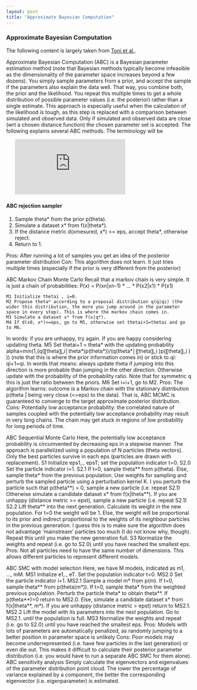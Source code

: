 ```yaml
---
layout: post
title: "Approximate Bayesian Computation"
---
```


### Approximate Bayesian Computation

The following content is largely taken from [Toni et al.](https://royalsocietypublishing.org/doi/full/10.1098/rsif.2008.0172).

Approximate Bayesian Computation (ABC) is a Bayesian parameter estimation method (note that Bayesian methods typically become infeasible as the dimensionality of the parameter space increases beyond a few dozens). You simply sample parameters from a prior, and accept the sample if the parameters also explain the data well. That way, you combine both, the prior and the likelihood. You repeat this multiple times to get a whole distribution of possible parameter values (i.e. the posterior) rather than a single estimate. This approach is especially useful when the calculation of the likelihood is tough, as this step is replaced with a comparison between simulated and observed data. Only if simulated and observed data are close (wrt a chosen distance function) the chosen parameter set is accepted.
The following explains several ABC methods. The terminology will be

&nbsp;&nbsp;&nbsp;&nbsp;&nbsp;&nbsp;![](https://latex.codecogs.com/gif.latex?p%28%5Ctheta%20%7Cx%29%20%3D%20f%28x%7C%5Ctheta%20%29%20*%20p%28%5Ctheta%20%29)

#### ABC rejection sampler

1.  Sample theta* from the prior p(theta).
2.  Simulate a dataset x* from f(x|theta*).
3.  If the distance metric d(xmesured, x*) <= eps, accept theta*, otherwise reject.
4.  Return to 1.

Pros:
	After running a lot of samples you get an idea of the posterior parameter distribution
Con:
	This algorithm does not learn. It just tries multiple times (especially if the prior is very different from the posterior)

ABC Markov Chain Monte Carlo
Recall that a markov chain is very simple. It is just a chain of probabilities:
P(x) = P(xn|xn-1) * … * P(x2|x1) * P(x1)

	M1 Initialize thetai , i=0.
	M2 Propose theta* according to a proposal distribution q(q|qi) (the wider this distribution, the more you jump around in the parameter space in every step). This is where the markov chain comes in.
	M3 Simulate a dataset x* from f(x|q*).
	M4 If d(x0, x*)<=eps, go to M5, otherwise set thetai+1=thetai and go to M6.
In words: if you are unhappy, try again. If you are happy considering updating theta.
	M5 Set thetai+1 = theta* with the updating probability
alpha=min⁡(1,(q(〖theta〗_i│theta*)p(theta*))/(q(theta*│〖theta〗_i )p(〖theta〗_i ) ))
(note that this is where the prior information comes in) or stick to qi: qi+1=qi.
In words that means: always update theta if jumping into this direction is more probable than jumping in the other direction. Otherwise update with the probability of the probability ratio. Note that for symmetric q this is just the ratio between the priors.
	M6 Set i=i+1, go to M2.
Pros:
	The algorithm learns: outcome is a Markov chain with the stationary distribution p(theta | being very close (<=eps) to the data). That is, ABC MCMC is guaranteed to converge to the target approximate posterior distribution.
Cons:
	Potentially low acceptance probability: the correlated nature of samples coupled with the potentially low acceptance probability may result in very long chains.
	The chain may get stuck in regions of low probability for long periods of time.

ABC Sequential Monte Carlo
Here, the potentially low acceptance probability is circumvented by decreasing eps in a stepwise manner. The approach is parallelized using a population of N particles (theta vectors). Only the best particles survive in each eps (particles are drawn with replacement).
S1 Initialize eps1,., epsT; set the population indicator t=0.
S2.0 Set the particle indicator i=1.
S2.1 If t=0, sample theta** from p(theta). Else, sample theta* from the previous population. Use weights for sampling and perturb the sampled particle using a perturbation kernel K. I you perturb the particle such that p(theta**) = 0, sample a new particle (i.e. repeat S2.1) Otherwise simulate a candidate dataset x* from f(x|theta**). If you are unhappy (distance metric >= epst), sample a new particle (i.e. repeat S2.1)
S2.2 Lift theta** into the next generation. Calculate its weight in the new population. For t=0 the weight will be 1. Else, the weight will be proportional to its prior and indirect proportional to the weights of its neighbour particles in the previous generation. I guess this is to make sure the algorithm does not advantage ‘mainstream’ particles too much (I do not know why, though). Repeat this until you make the new generation full.
S3 Normalize the weights and repeat (i.e. go to S2.0) until you have reached the smallest eps.
Pros:
	Not all particles need to have the same number of dimensions. This allows different particles to represent different models.

ABC SMC with model selection
Here, we have M models, indicated as m1, …, mM.
MS1 Initialize e1,., eT.
Set the population indicator t=0.
MS2.0 Set the particle indicator i=1.
MS2.1 Sample a model m* from p(m). If t=0, sample theta** from p(theta(m*)). If t>0, sample theta* from the weighted previous population. Perturb the particle theta* to obtain theta**. If p(theta**)=0 return to MS2.0. Else, simulate a candidate dataset x* from f(x|theta**, m*). If you are unhappy (distance metric > epst) return to MS2.1.
MS2.2 Lift the model with its parameters into the next population. Go to MS2.1. until the population is full.
MS3 Normalize the weights and repeat (i.e. go to S2.0) until you have reached the smallest eps.
Pros:
	Models with lots of parameters are automatically penalized, as randomly jumping to a better position in parameter space is unlikely
Cons:
	Poor models may become underrepresented (i.e. have few particles in the last generation) or even die out. This makes it difficult to calculate their posterior parameter distribution (i.e. you would have to run a separate ABC SMC for them alone).
ABC sensitivity analysis
Simply calculate the eigenvectors and eigenvalues of the parameter distribution point cloud. The lower the percentage of variance explained by a component, the better the corresponding eigenvector (i.e. eigenparameter) is estimated.
